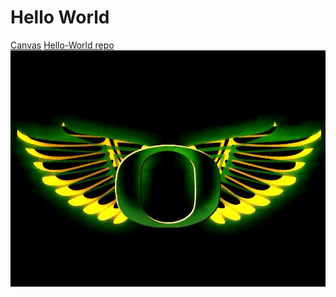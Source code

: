 # Hello World
[Canvas](https://canvas.uoregon.edu)
[Hello-World repo](../281/projects/hello-world)
![Oregon Ducks logo with wings](images/oregonDuck.jpg)
